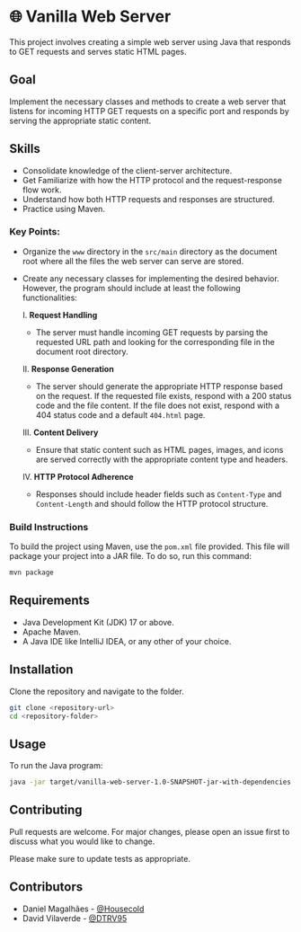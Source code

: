 # 🌐 Vanilla Web Server

This project involves creating a simple web server using Java that responds to GET requests and serves static HTML pages.

## Goal

Implement the necessary classes and methods to create a web server that listens for incoming HTTP GET requests on a specific port and responds by serving the appropriate static content.

## Skills

- Consolidate knowledge of the client-server architecture.
- Get Familiarize with how the HTTP protocol and the request-response flow work.
- Understand how both HTTP requests and responses are structured.
- Practice using Maven.

### Key Points:

- Organize the `www` directory in the `src/main` directory as the document root where all the files the web server can serve are stored.
- Create any necessary classes for implementing the desired behavior. However, the program should include at least the following functionalities:

  I. **Request Handling**
     - The server must handle incoming GET requests by parsing the requested URL path and looking for the corresponding file in the document root directory.

  II. **Response Generation**
     - The server should generate the appropriate HTTP response based on the request. If the requested file exists, respond with a 200 status code and the file content. If the file does not exist, respond with a 404 status code and a default `404.html` page.

  III. **Content Delivery**
     - Ensure that static content such as HTML pages, images, and icons are served correctly with the appropriate content type and headers.

  IV. **HTTP Protocol Adherence**
     - Responses should include header fields such as `Content-Type` and `Content-Length` and should follow the HTTP protocol structure.

### Build Instructions

To build the project using Maven, use the `pom.xml` file provided. This file will package your project into a JAR file. To do so, run this command:

```bash
mvn package
```

## Requirements

- Java Development Kit (JDK) 17 or above.
- Apache Maven.
- A Java IDE like IntelliJ IDEA, or any other of your choice.

## Installation

Clone the repository and navigate to the folder.

```bash
git clone <repository-url>
cd <repository-folder>
```

## Usage

To run the Java program:

```bash
java -jar target/vanilla-web-server-1.0-SNAPSHOT-jar-with-dependencies.jar 
```

## Contributing

Pull requests are welcome. For major changes, please open an issue first to discuss what you would like to change.

Please make sure to update tests as appropriate.

## Contributors

-  Daniel Magalhães - [@Housecold](https://github.com/Housecold)
-  David Vilaverde - [@DTRV95](https://github.com/DTRV95)
